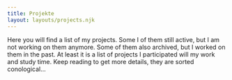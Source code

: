 ```yaml
---
title: Projekte
layout: layouts/projects.njk
---
```


Here you will find a list of my projects. Some I of them still active, but I am not working on them anymore. Some of them also archived, but I worked on them in the past. At least it is a list of projects I participated will my work and study time. Keep reading to get more details, they are sorted conological...
